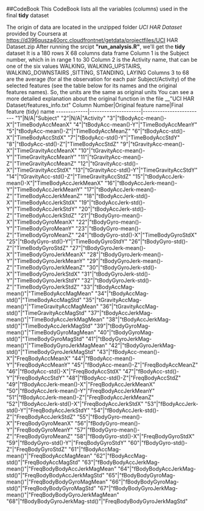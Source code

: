 ##CodeBook
This CodeBook lists all the variables (columns) used in the final __tidy__ dataset

The origin of data are located in the unzipped folder _UCI HAR Dataset_ provided by Coursera at
https://d396qusza40orc.cloudfrontnet/getdata/projectfiles/UCI HAR Dataset.zip
After running the srcipt __"run_analysis.R"__, we'll get the __tidy__ dataset
It is a 180 rows X 68 columns data frame
Column 1 is the Subject number, which in in range 1 to 30
Column 2 is the Activity name, that can be one of the six values 
WALKING, WALKING\_UPSTAIRS, WALKING\_DOWNSTAIRS ,SITTING, STANDING, LAYING
Columns 3 to 68 are the average (for al the observation for each pair Subject/Activity) of the selected features (see the table below for its names and the original features names). So, the units are the same as original units
You can see a more detailed explanation about the original function in the file __"UCI HAR Dataset/features_info.txt"
Column Number|Original feature name|Final feature (tidy) name
-------------|---------------------|-------------------------
"1"|N/A|"Subject"
"2"|N/A|"Activity"
"3"|"tBodyAcc-mean()-X"|"TimeBodyAccMeanX"
"4"|"tBodyAcc-mean()-Y"|"TimeBodyAccMeanY"
"5"|"tBodyAcc-mean()-Z"|"TimeBodyAccMeanZ"
"6"|"tBodyAcc-std()-X"|"TimeBodyAccStdX"
"7"|"tBodyAcc-std()-Y"|"TimeBodyAccStdY"
"8"|"tBodyAcc-std()-Z"|"TimeBodyAccStdZ"
"9"|"tGravityAcc-mean()-X"|"TimeGravityAccMeanX"
"10"|"tGravityAcc-mean()-Y"|"TimeGravityAccMeanY"
"11"|"tGravityAcc-mean()-Z"|"TimeGravityAccMeanZ"
"12"|"tGravityAcc-std()-X"|"TimeGravityAccStdX"
"13"|"tGravityAcc-std()-Y"|"TimeGravityAccStdY"
"14"|"tGravityAcc-std()-Z"|"TimeGravityAccStdZ"
"15"|"tBodyAccJerk-mean()-X"|"TimeBodyAccJerkMeanX"
"16"|"tBodyAccJerk-mean()-Y"|"TimeBodyAccJerkMeanY"
"17"|"tBodyAccJerk-mean()-Z"|"TimeBodyAccJerkMeanZ"
"18"|"tBodyAccJerk-std()-X"|"TimeBodyAccJerkStdX"
"19"|"tBodyAccJerk-std()-Y"|"TimeBodyAccJerkStdY"
"20"|"tBodyAccJerk-std()-Z"|"TimeBodyAccJerkStdZ"
"21"|"tBodyGyro-mean()-X"|"TimeBodyGyroMeanX"
"22"|"tBodyGyro-mean()-Y"|"TimeBodyGyroMeanY"
"23"|"tBodyGyro-mean()-Z"|"TimeBodyGyroMeanZ"
"24"|"tBodyGyro-std()-X"|"TimeBodyGyroStdX"
"25"|"tBodyGyro-std()-Y"|"TimeBodyGyroStdY"
"26"|"tBodyGyro-std()-Z"|"TimeBodyGyroStdZ"
"27"|"tBodyGyroJerk-mean()-X"|"TimeBodyGyroJerkMeanX"
"28"|"tBodyGyroJerk-mean()-Y"|"TimeBodyGyroJerkMeanY"
"29"|"tBodyGyroJerk-mean()-Z"|"TimeBodyGyroJerkMeanZ"
"30"|"tBodyGyroJerk-std()-X"|"TimeBodyGyroJerkStdX"
"31"|"tBodyGyroJerk-std()-Y"|"TimeBodyGyroJerkStdY"
"32"|"tBodyGyroJerk-std()-Z"|"TimeBodyGyroJerkStdZ"
"33"|"tBodyAccMag-mean()"|"TimeBodyAccMagMean"
"34"|"tBodyAccMag-std()"|"TimeBodyAccMagStd"
"35"|"tGravityAccMag-mean()"|"TimeGravityAccMagMean"
"36"|"tGravityAccMag-std()"|"TimeGravityAccMagStd"
"37"|"tBodyAccJerkMag-mean()"|"TimeBodyAccJerkMagMean"
"38"|"tBodyAccJerkMag-std()"|"TimeBodyAccJerkMagStd"
"39"|"tBodyGyroMag-mean()"|"TimeBodyGyroMagMean"
"40"|"tBodyGyroMag-std()"|"TimeBodyGyroMagStd"
"41"|"tBodyGyroJerkMag-mean()"|"TimeBodyGyroJerkMagMean"
"42"|"tBodyGyroJerkMag-std()"|"TimeBodyGyroJerkMagStd"
"43"|"fBodyAcc-mean()-X"|"FreqBodyAccMeanX"
"44"|"fBodyAcc-mean()-Y"|"FreqBodyAccMeanY"
"45"|"fBodyAcc-mean()-Z"|"FreqBodyAccMeanZ"
"46"|"fBodyAcc-std()-X"|"FreqBodyAccStdX"
"47"|"fBodyAcc-std()-Y"|"FreqBodyAccStdY"
"48"|"fBodyAcc-std()-Z"|"FreqBodyAccStdZ"
"49"|"fBodyAccJerk-mean()-X"|"FreqBodyAccJerkMeanX"
"50"|"fBodyAccJerk-mean()-Y"|"FreqBodyAccJerkMeanY"
"51"|"fBodyAccJerk-mean()-Z"|"FreqBodyAccJerkMeanZ"
"52"|"fBodyAccJerk-std()-X"|"FreqBodyAccJerkStdX"
"53"|"fBodyAccJerk-std()-Y"|"FreqBodyAccJerkStdY"
"54"|"fBodyAccJerk-std()-Z"|"FreqBodyAccJerkStdZ"
"55"|"fBodyGyro-mean()-X"|"FreqBodyGyroMeanX"
"56"|"fBodyGyro-mean()-Y"|"FreqBodyGyroMeanY"
"57"|"fBodyGyro-mean()-Z"|"FreqBodyGyroMeanZ"
"58"|"fBodyGyro-std()-X"|"FreqBodyGyroStdX"
"59"|"fBodyGyro-std()-Y"|"FreqBodyGyroStdY"
"60"|"fBodyGyro-std()-Z"|"FreqBodyGyroStdZ"
"61"|"fBodyAccMag-mean()"|"FreqBodyAccMagMean"
"62"|"fBodyAccMag-std()"|"FreqBodyAccMagStd"
"63"|"fBodyBodyAccJerkMag-mean()"|"FreqBodyBodyAccJerkMagMean"
"64"|"fBodyBodyAccJerkMag-std()"|"FreqBodyBodyAccJerkMagStd"
"65"|"fBodyBodyGyroMag-mean()"|"FreqBodyBodyGyroMagMean"
"66"|"fBodyBodyGyroMag-std()"|"FreqBodyBodyGyroMagStd"
"67"|"fBodyBodyGyroJerkMag-mean()"|"FreqBodyBodyGyroJerkMagMean"
"68"|"fBodyBodyGyroJerkMag-std()"|"FreqBodyBodyGyroJerkMagStd"
